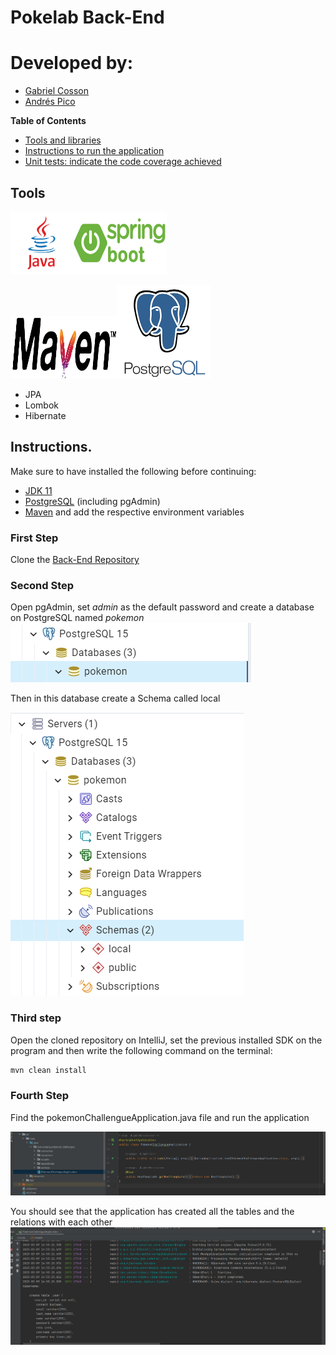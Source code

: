 # Pokelab Back-End

# Developed by:
- [Gabriel Cosson](https://github.com/gabrielnievescosson)
- [Andrés Pico](https://github.com/Jandres1420)

**Table of Contents**
- [Tools and libraries](#tools)
- [Instructions to run the application](#instructions)
- [Unit tests: indicate the code coverage achieved](#test)

## Tools
<img src="img/javaImg.png" width="100" height="100"/><img src="img/spring-boot-logo.png" width="150" height="100"/>

<img src="img/mavenImg.png" width="170" height="100"/><img src="img/postgresImg.png" width="150" height="150"/>

- JPA
- Lombok
- Hibernate

## Instructions.

Make sure to have installed the following before continuing:
- <a href="https://www.oracle.com/java/technologies/javase/jdk11-archive-downloads.html">JDK 11<a>
- <a href="https://www.postgresql.org/download/">PostgreSQL<a> (including pgAdmin)
- <a href="https://maven.apache.org/download.cgi">Maven<a> and add the respective environment variables

### First Step
Clone the <a href="https://github.com/Jandres1420/Pokemon-Challengue-Back-End">Back-End Repository<a>

### Second Step
Open pgAdmin, set <i>admin</i> as the default password and create a database on PostgreSQL named <i>pokemon</i>
![](/img/creatingDatabase.png)

Then in this database create a Schema called local

![](/img/creatingSchema.png)

### Third step
Open the cloned repository on IntelliJ, set the previous installed SDK on the program and then write the following command on the terminal:

```bash
mvn clean install
```

  ### Fourth Step
Find the pokemonChallengueApplication.java file and run the application

![](/img/spring-boot-aplication.png)

You should see that the application has created all the tables and the relations with each other
![](/img/created_tables.png)
